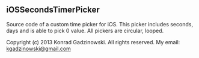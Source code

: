 iOSSecondsTimerPicker
-------------------
Source code of a custom time picker for iOS. This picker includes seconds, days and is able to pick 0 value. All pickers are circular, looped. 

Copyright (c) 2013 Konrad Gadzinowski. All rights reserved. My email: kgadzinowski@gmail.com